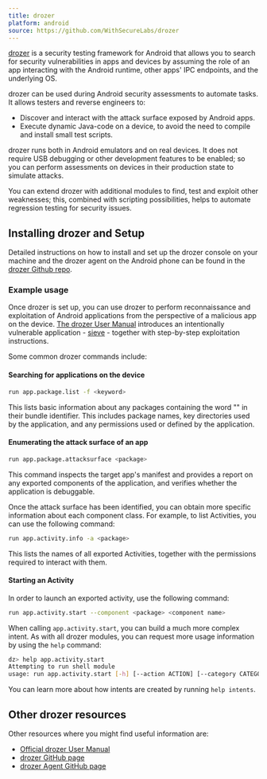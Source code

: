 ```yaml
---
title: drozer
platform: android
source: https://github.com/WithSecureLabs/drozer
---
```


[drozer](https://github.com/WithSecureLabs/drozer "drozer on GitHub") is a security testing framework for Android that allows you to search for security vulnerabilities in apps and devices by assuming the role of an app interacting with the Android runtime, other apps' IPC endpoints, and the underlying OS.

drozer can be used during Android security assessments to automate tasks. It allows testers and reverse engineers to:

- Discover and interact with the attack surface exposed by Android apps.
- Execute dynamic Java-code on a device, to avoid the need to compile and install small test scripts.

drozer runs both in Android emulators and on real devices. It does not require USB debugging or other development features to be enabled; so you can perform assessments on devices in their production state to simulate attacks.

You can extend drozer with additional modules to find, test and exploit other weaknesses; this, combined with scripting possibilities, helps to automate regression testing for security issues.

## Installing drozer and Setup

Detailed instructions on how to install and set up the drozer console on your machine and the drozer agent on the Android phone can be found in the [drozer Github repo](https://github.com/WithSecureLabs/drozer "Installation instructions of drozer").

### Example usage

Once drozer is set up, you can use drozer to perform reconnaissance and exploitation of Android applications from the perspective of a malicious app on the device. [The drozer User Manual](https://labs.withsecure.com/tools/drozer#3 "drozer User Manual") introduces an intentionally vulnerable application - [sieve](https://github.com/WithSecureLabs/sieve "GitHub repo - sieve") - together with step-by-step exploitation instructions.

Some common drozer commands include:

#### Searching for applications on the device

```sh
run app.package.list -f <keyword>
```

This lists basic information about any packages containing the word "<keyword>" in their bundle identifier. This includes package names, key directories used by the application, and any permissions used or defined by the application.

#### Enumerating the attack surface of an app

```sh
run app.package.attacksurface <package>
```

This command inspects the target app's manifest and provides a report on any exported components of the application, and verifies whether the application is debuggable.

Once the attack surface has been identified, you can obtain more specific information about each component class. For example, to list  Activities, you can use the following command:

```sh
run app.activity.info -a <package>
```

This lists the names of all exported Activities, together with the permissions required to interact with them.

#### Starting an Activity

In order to launch an exported activity, use the following command:

```sh
run app.activity.start --component <package> <component name>
```

When calling `app.activity.start`, you can build a much more complex intent. As with all drozer modules, you can request more usage information by using the `help` command:

```sh
dz> help app.activity.start
Attempting to run shell module
usage: run app.activity.start [-h] [--action ACTION] [--category CATEGORY [CATEGORY ...]] [--component PACKAGE COMPONENT] [--data-uri DATA_URI] [--extra TYPE KEY VALUE] [--flags FLAGS [FLAGS ...]] [--mimetype MIMETYPE]
```

You can learn more about how intents are created by running `help intents`.

## Other drozer resources

Other resources where you might find useful information are:

- [Official drozer User Manual](https://labs.withsecure.com/tools/drozer "drozer User Manual")
- [drozer GitHub page](https://github.com/WithSecureLabs/drozer "GitHub repo - drozer")
- [drozer Agent GitHub page](https://github.com/WithSecureLabs/drozer-agent "GitHub repo - drozer-agent")
